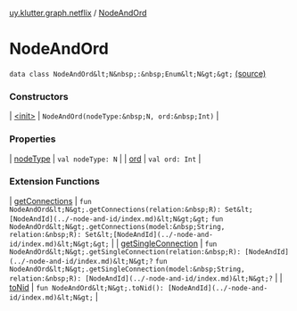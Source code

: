 [uy.klutter.graph.netflix](../index.md) / [NodeAndOrd](.)


# NodeAndOrd

`data class NodeAndOrd&lt;N&nbsp;:&nbsp;Enum&lt;N&gt;&gt;` [(source)](https://github.com/kohesive/klutter/blob/master/netflix-graph-jdk6/src/main/kotlin/uy/klutter/graph/netflix/NetflixGraph.kt#L25)



### Constructors


| [&lt;init&gt;](-init-.md) | `NodeAndOrd(nodeType:&nbsp;N, ord:&nbsp;Int)` |


### Properties


| [nodeType](node-type.md) | `val nodeType: N` |
| [ord](ord.md) | `val ord: Int` |


### Extension Functions


| [getConnections](../../uy.klutter.graph.netflix.internal/-read-only-graph/get-connections.md) | `fun NodeAndOrd&lt;N&gt;.getConnections(relation:&nbsp;R): Set&lt;[NodeAndId](../-node-and-id/index.md)&lt;N&gt;&gt;`
`fun NodeAndOrd&lt;N&gt;.getConnections(model:&nbsp;String, relation:&nbsp;R): Set&lt;[NodeAndId](../-node-and-id/index.md)&lt;N&gt;&gt;` |
| [getSingleConnection](../../uy.klutter.graph.netflix.internal/-read-only-graph/get-single-connection.md) | `fun NodeAndOrd&lt;N&gt;.getSingleConnection(relation:&nbsp;R): [NodeAndId](../-node-and-id/index.md)&lt;N&gt;?`
`fun NodeAndOrd&lt;N&gt;.getSingleConnection(model:&nbsp;String, relation:&nbsp;R): [NodeAndId](../-node-and-id/index.md)&lt;N&gt;?` |
| [toNid](../../uy.klutter.graph.netflix.internal/-graph-ordinal-container/to-nid.md) | `fun NodeAndOrd&lt;N&gt;.toNid(): [NodeAndId](../-node-and-id/index.md)&lt;N&gt;` |

